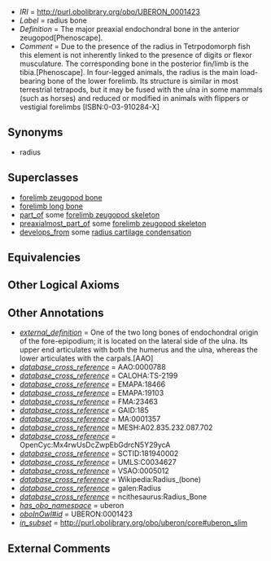  * *IRI* = http://purl.obolibrary.org/obo/UBERON_0001423
 * *Label* = radius bone
 * *Definition* = The major preaxial endochondral bone in the anterior zeugopod[Phenoscape].
 * *Comment* = Due to the presence of the radius in Tetrpodomorph fish this element is not inherently linked to the presence of digits or flexor musculature. The corresponding bone in the posterior fin/limb is the tibia.[Phenoscape]. In four-legged animals, the radius is the main load-bearing bone of the lower forelimb. Its structure is similar in most terrestrial tetrapods, but it may be fused with the ulna in some mammals (such as horses) and reduced or modified in animals with flippers or vestigial forelimbs [ISBN:0-03-910284-X]

## Synonyms

 * radius

## Superclasses

 * [forelimb zeugopod bone](../../UBERON/66/UBERON_0003466.md)
 * [forelimb long bone](../../UBERON/07/UBERON_0003607.md)
 * [part_of](../../BFO/50/BFO_0000050.md) some [forelimb zeugopod skeleton](../../UBERON/03/UBERON_0010703.md)
 * [preaxialmost_part_of](../../BSPO/13/BSPO_0001113.md) some [forelimb zeugopod skeleton](../../UBERON/03/UBERON_0010703.md)
 * [develops_from](../../RO/02/RO_0002202.md) some [radius cartilage condensation](../../UBERON/86/UBERON_0006286.md)

## Equivalencies


## Other Logical Axioms


## Other Annotations

 * *[external_definition](../../UBPROP/01/UBPROP_0000001.md)* = One of the two long bones of endochondral origin of the fore-epipodium; it is located on the lateral side of the ulna. Its upper end articulates with both the humerus and the ulna, whereas the lower articulates with the carpals.[AAO]
 * *[database_cross_reference](../../ef/oboInOwl#hasDbXref.md)* = AAO:0000788
 * *[database_cross_reference](../../ef/oboInOwl#hasDbXref.md)* = CALOHA:TS-2199
 * *[database_cross_reference](../../ef/oboInOwl#hasDbXref.md)* = EMAPA:18466
 * *[database_cross_reference](../../ef/oboInOwl#hasDbXref.md)* = EMAPA:19103
 * *[database_cross_reference](../../ef/oboInOwl#hasDbXref.md)* = FMA:23463
 * *[database_cross_reference](../../ef/oboInOwl#hasDbXref.md)* = GAID:185
 * *[database_cross_reference](../../ef/oboInOwl#hasDbXref.md)* = MA:0001357
 * *[database_cross_reference](../../ef/oboInOwl#hasDbXref.md)* = MESH:A02.835.232.087.702
 * *[database_cross_reference](../../ef/oboInOwl#hasDbXref.md)* = OpenCyc:Mx4rwUsDcZwpEbGdrcN5Y29ycA
 * *[database_cross_reference](../../ef/oboInOwl#hasDbXref.md)* = SCTID:181940002
 * *[database_cross_reference](../../ef/oboInOwl#hasDbXref.md)* = UMLS:C0034627
 * *[database_cross_reference](../../ef/oboInOwl#hasDbXref.md)* = VSAO:0005012
 * *[database_cross_reference](../../ef/oboInOwl#hasDbXref.md)* = Wikipedia:Radius_(bone)
 * *[database_cross_reference](../../ef/oboInOwl#hasDbXref.md)* = galen:Radius
 * *[database_cross_reference](../../ef/oboInOwl#hasDbXref.md)* = ncithesaurus:Radius_Bone
 * *[has_obo_namespace](../../ce/oboInOwl#hasOBONamespace.md)* = uberon
 * *[oboInOwl#id](../../id/oboInOwl#id.md)* = UBERON:0001423
 * *[in_subset](../../et/oboInOwl#inSubset.md)* = http://purl.obolibrary.org/obo/uberon/core#uberon_slim

## External Comments

